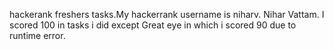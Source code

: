 hackerank freshers tasks.My hackerrank username is niharv. Nihar Vattam. I scored 100 in tasks i did except Great eye in which i scored 90 due to runtime error.
